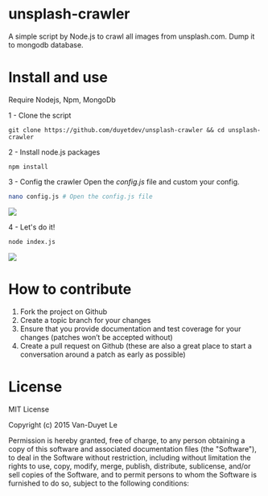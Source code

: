 # unsplash-crawler

A simple script by Node.js to crawl all images from unsplash.com. Dump it to mongodb database.

# Install and use

Require Nodejs, Npm, MongoDb

1 - Clone the script 
````
git clone https://github.com/duyetdev/unsplash-crawler && cd unsplash-crawler
````

2 - Install node.js packages
````
npm install
````

3 - Config the crawler
Open the *config.js* file and custom your config.
````sh
nano config.js # Open the config.js file 
````

<img src="http://i.imgur.com/b9jZtYi.png" />

4 - Let's do it!
````sh
node index.js
````

<img src="http://i.imgur.com/R3vX2D3.png" />

# How to contribute

1. Fork the project on Github
2. Create a topic branch for your changes
3. Ensure that you provide documentation and test coverage for your changes (patches won’t be accepted without)
4. Create a pull request on Github (these are also a great place to start a conversation around a patch as early as possible)

# License
MIT License

Copyright (c) 2015 Van-Duyet Le

Permission is hereby granted, free of charge, to any person obtaining a copy of this software and associated documentation files (the "Software"), to deal in the Software without restriction, including without limitation the rights to use, copy, modify, merge, publish, distribute, sublicense, and/or sell copies of the Software, and to permit persons to whom the Software is furnished to do so, subject to the following conditions:
